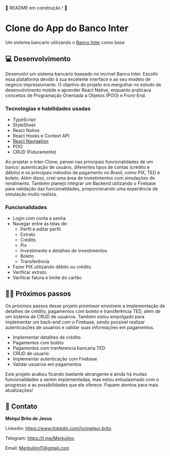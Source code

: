 :construction: README em construção ! :construction:
# Clone do App do Banco Inter 

Um sistema bancario utilizando o [Banco Inter](https://www.bancointer.com.br/) como base

## 💻 Desenvolvimento

Desenvolvi um sistema bancário baseado no incrível Banco Inter. Escolhi essa plataforma devido à sua excelente interface e ao seu modelo de negócio impressionante. O objetivo do projeto era mergulhar no estudo de desenvolvimento mobile e aprender React Native, enquanto praticava conceitos de Programação Orientada a Objetos (POO) e Front-End.

### Tecnologias e habilidades usadas

 - TypeScript
 - StyleSheet
 - React Native
 - React Hooks e Context API
 - [React Navigation](https://reactnavigation.org/)
 - POO
 - CRUD (Futuramente)

Ao projetar o Inter-Clone, pensei nas principais funcionalidades de um banco: autenticação de usuário, diferentes tipos de contas (crédito e débito) e os principais métodos de pagamento no Brasil, como PIX, TED e boleto. Além disso, criei uma área de investimentos com simulações de rendimento. Também planejo integrar um Backend utilizando o Firebase para validação das funcionalidades, proporcionando uma experiência de simulação muito realista.

### Funcionalidades

 - Login com conta e senha
 - Navegar entre as telas de:
   - Perfil e editar perfil
   - Extrato
   - Crédito
   - Pix
   - Investimento e detalhes de investimentos
   - Boleto
   - Transferência
 - Fazer PIX utilizando débito ou crédito
 - Verificar extrato
 - Verificar fatura e limite do cartão

## 👨‍💻 Próximos passos

Os próximos passos desse projeto promissor envolvem a implementação de detalhes de crédito, pagamentos com boleto e transferência TED, além de um sistema de CRUD de usuários. Também estou empolgado para implementar um back-end com o Firebase, sendo possivel realizar autenticações de usuarios e validar suas informações em pagamentos.

 - Implementar detalhes de crédito
 - Pagamentos com boleto
 - Pagamentos com tranferencia bancaria TED
 - CRUD de usuario
 - Implementar autenticação com Firebase
 - Validar usuarios em pagamentos

Este projeto acabou ficando bastante abrangente e ainda há muitas funcionalidades a serem implementadas, mas estou entusiasmado com o progresso e as possibilidades que ele oferece. Fiquem atentos para mais atualizações!

## 🤝 Contato

**Melqui Brito de Jesus**

Linkedin: https://www.linkedin.com/in/melqui-brito

Telegram: https://t.me/Merkulino

Email: Merkulino11@gmail.com
<br>
